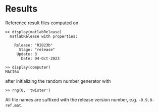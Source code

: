 # Results

Reference result files computed on
```
>> display(matlabRelease)
  matlabRelease with properties:

    Release: "R2023b"
      Stage: "release"
     Update: 3
       Date: 04-Oct-2023

>> display(computer)
MACI64
```
after initializing the random number generator with
```
>> rng(0, 'twister')
```

All file names are suffixed with the release version number, e.g. `-0.9.0-ref.mat`.
